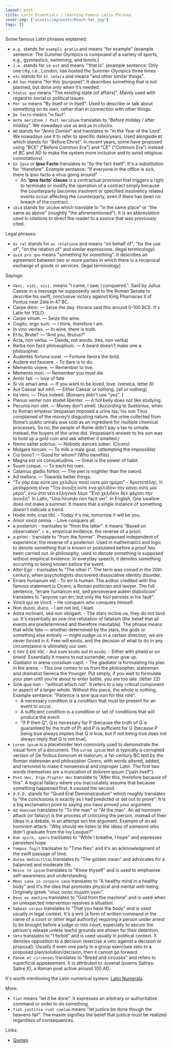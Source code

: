 ```yaml
---
layout: post
title: Latin Essentials | Learning Famous Latin Phrases
cover-img: ["assets/img/posts/Beach-Set.jpg"]
tags: []
---
```


Some famous Latin phrases explained:
* `e.g.` stands for `exempli gratia` and means “for example” (example sentence: The Summer Olympics is composed of a variety of sports, e.g., gymnastics, swimming, and tennis.)
* `i.e.` stands for `id est` and means “'that is”. (example sentence: Only one city, i.e., London, has hosted the Summer Olympics three times 
* `etc` stands for `Et cetera` and means "and other similar things". 
* `Ad hoc` means "for this (purpose)". It describes something that is not planned, but done only when it’s needed.
* `Status quo` means "The existing state (of affairs)". Mainly used with regard to social or political issues.
* `Per se` means "By itself or in itself". Used to describe or talk about something on its own, rather than in connection with other things.
* `De facto` means "in fact".
* `Ante meridiem / Post meridiem` translates to "Before midday / after midday". We nowadays use `am` and `pm` in clocks.
* `AD` stands for "Anno Domini" and translates to "In the Year of the Lord". We nowadays use it to refer to specific dates/years. Used alongside `BC` which stands for "Before Christ". In recent years, some have proposed using "BCE" ("Before Common Era") and "CE" ("Common Era") instead of BC and AD to make the system more inclusive and to avoid religious connotations).
* `Eo Ipso` or **Ipso Facto** translates to "by the fact itself". It's a substitution for "therefore". Example sentance: "If everyone in the office is sick, there is ipso facto a virus going around"
  * An **'ipso facto' clause** is a contractual provision that triggers a right to terminate or modify the operation of a contract simply because the counterparty becomes insolvent or specified insolvency related events occur affecting the counterparty, even if there has been no breach of the contract.
* `ibid` stands for `ibidem` which translate to  "in the same place" or "the same as above" (roughtly "the aforementioned"). It is an abbreviation used in citations to direct the reader to a source that was previously cited.

Legal phrases:
* `ex rel` stands for `ex relatione` and means  "on behalf of", "for the use of", "on the relation of" and similar expressions. (legal terminology)
* `quid pro quo` means "something for something". It describes an agreement between two or more parties in which there is a reciprocal exchange of goods or services. (legal terminology)

Sayings: 
* `Veni, vidi, vici.` means "I came, I saw, I conquered.". Said by Julius Caesar in a message he supposedly sent to the Roman Senate to describe his swift, conclusive victory against King Pharnaces II of Pontus near Zela in 47 BC.
* Carpe diem. — Seize the day. Horace said this around 0-100 BCE. It's Latin for YOLO. 
* Carpe vinum. — Seize the wine.
* Cogito, ergo sum. — I think, therefore I am.
* In vino veritas. — In wine, there is truth.
* Et tu, Brute? — “And you, Brutus?”
* Acta, non verba. — Deeds, not words. (res, non verba)
* Barba non facit philosophum. — A beard doesn’t make one a philosopher.
* Audentes fortuna iuvat. — Fortune favors the bold.
* Audere est faucere. - To dare is to do.
* Memento vivere. — Remember to live.
* Memento mori. — Remember you must die
* Amor fati. — love of fate
* Si vis amari ama. — If you want to be loved, love. (seneca, letter 6)
* Aut Caesar aut nihil. — Either Caesar or nothing. (all or nothing)
* Ita vero. — Thus indeed. (Romans didn't use "yes". )
* Plenus venter non studet libenter. — A full belly does not like studying.
* Pecunia non olet. — Money don’t smell. (According to Suetonius, when to Roman emperor Vespasian imposed a urine tax, his son Titus complained of the money’s disgusting nature. the urine collected from Rome’s public urinals was sold as an ingredient for multiple chemical processes. So no, the people of Rome didn’t pay a tax to urinate. Instead, the buyers of the urine did. Vespasian’s answer to his son was to hold up a gold coin and ask whether it smelled.)
* Nemo saltat sobrius. — Nobody dances sober. (Cicero)
* Mulgere hircum. — To milk a male goat. (attempting the impossible)
* Cui bono? — Good for whom? (Who benefits)
* Magna est vis consuetudinis. — Great is the power of habit.
* Suum cuique. — To each his own.
* Calamus gladio fortior. — The pen is mightier than the sword.
* Ad meliora. — Towards better things.
* "Το γάρ έαρ ούτε μία χελιδών ποιεί ούτε μία ημέρα" - Αριστοτέλης. Η μετάφραση είναι "Την άνοιξη ούτε ένα χελιδόνι την κάνει ούτε μία μέρα", ενώ στα νέα ελληνικά λέμε "Ένα χελιδόνι δεν φέρνει την άνοιξη". In Latin, "Una hirundo non facit ver". In English, One swallow does not make a summer. It means that a single instance of something doesn't indicate a trend.
* Hodie mihi, cras tibi. - Today it's me, tomorrow it will be you.
* Amor vincit omnia. - Love conquers all.
* a posteriori - tranlsates to "from the latter". it means "Based on observation", i. e., empirical evidence. the reverse of a priori.
* a priori - translate to "from the former". Presupposed independent of experience; the reverse of a posteriori. Used in mathematics and logic to denote something that is known or postulated before a proof has been carried out. In philosophy, used to denote something is supposed without empirical evidence. In everyday speech, it denotes something occurring or being known before the event.
* Alter Ego - tranlsates to "The other I". The term was coined in the 20th century, when psychologists discovered dissociative identity disorder. 
* Errare humanum est - To err is human. The author credited with this famous statement is Cicero, a Roman politician and lawyer. The full sentence, “errare humanum est, sed perseverare autem diabolicum” translates to "anyone can err, but only the fool persists in his fault".
* Vincit qui se vincit. - He conquers who conquers himself.
* Non ducor, duco. - I am not led, I lead.
* Astra inclinant, sed non obligant. - The stars incline us, they do not bind us. It's essentially an one-line refutation of fatalism (the belief that all events are predetermined and therefore inevitable). The phrase means that while fate — whether determined by the stars, the gods or something else entirely — might nudge us in a certain direction, we are never forced in it. Free will exists, and the decision of what to do in any circumstance is ultimately our own.
* ἢ τὰν ἢ ἐπὶ τᾶς - Aut cum scuto aut in scuto. - Either with shield or on shield. Essentially it means to not surrender, never give up.
* Gladiator in arena consilium capit. - The gladiator is formulating his plan in the arena. - This one comes to us from the philosopher, statesman and dramatist Seneca the Younger. Put simply, if you wait to formulate your plan until you're about to enter battle, you are too late. (letter 22)
* Sine qua non - "without which not". It refers to a key critical component or aspect of a larger whole. Without this piece, the whole is nothing. Example sentance: "Patience is sine qua non for this role".
  * A necessary condition is a condition that must be present for an event to occur.
  * A sufficient condition is a condition or set of conditions that will produce the event.
  * "If P then Q", Q is necessary for P (because the truth of Q is guaranteed by the truth of P) and P is sufficient for Q (because P being true always implies that Q is true, but P not being true does not always imply that Q is not true).
* `Lorem ipsum` is a placeholder text commonly used to demonstrate the visual form of a document. The `Lorem ipsum` text is typically a corrupted version of De finibus bonorum et malorum, a 1st-century BC text by the Roman statesman and philosopher Cicero, with words altered, added, and removed to make it nonsensical and improper Latin. The first two words themselves are a truncation of dolorem ipsum ("pain itself").
* `Post Hoc, Ergo Propter Hoc` translate to "After this, therefore because of this". A logical fallacy where you inaccurately assume that because something happened first, it caused the second.
* `Q.E.D.` stands for "Quod Erat Demonstrandum" which roughly translates to "the conclusions is exactly as I had predicted or set out to prove". It is a big exclamation point to saying you have proved your argument.
* `Ad Hominem` translates to "To the man" or "At the man".  An ad hominem attack (or fallacy) is the process of criticizing the person, instead of their ideas in a debate, in an attempt win the argument. Example of an ad hominem attack: "Why should we listen to the ideas of someone who didn't graduate from the Ivy League?"
* `Dum spiro, spero` tranlsates to "While I breathe, I hope" and expresses persistent hope
* `Tempus fugit` tranlsates to "Time flies" and it's an acknowledgment of the swift passage of time.
* `Aurea mediocritas` translates to "The golden mean" and advocates for a balanced and moderate life.
* `Nosce te ipsum` translates to "Know thyself" and is used to emphasise self-awareness and understanding
* `Mens sana in corpore sano` translates to "A healthy mind in a healthy body" and it's the idea that promotes physical and mental well-being. Originally greek "νους υγιης σωματι υγιει".
* `Deus ex machina` translates to "God from the machine" and is used when an unexpected intervention resolves a situation.
* `habeas corpus` translates to "That you have the body" and is used usually in legal context. It's a writ (a form of written command in the name of a court or other legal authority) requiring a person under arrest to be brought before a judge or into court, especially to secure the person's release unless lawful grounds are shown for their detention.
* `Veto` translates to "I forbid" and is used usually in political context. It denotes opposition to a decision (exercise a veto against a decision or proposal). Usually if even one party in a group exercises veto to a proposed plan/solution/decision, then it cannot go forward.
* `Panem et circenses` translates to "Bread and circuses" and refers to superficial appeasement. It is attributed to Juvenal (poems Satires: Satire X), a Roman poet active around 100 AD. 

It's worth mentioning the Latin numerical system: [Latin Numerals](https://en.wikipedia.org/wiki/Latin_numerals).

More:
* `fiat` means "let it be done". It expresses an arbitrary or authoritative command or order to do something.
* `fiat justitia ruat caelum` means "let justice be done though the heavens fall". The maxim signifies the belief that justice must be realized regardless of consequences.

Links:
* [Quotes](https://superprof.co.uk/blog/inspirational-latin-quotes/)
